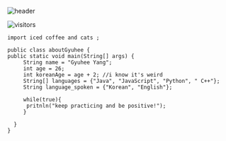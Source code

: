 ![header](https://capsule-render.vercel.app/api?type=rect&color=afcfa9&height=250&section=header&text=gyuhee's%20github&fontColor=fffff0&fontSize=80)

![visitors](https://visitor-badge.laobi.icu/badge?page_id=gyuheeyang.gyuheeyang)



```
import iced coffee and cats ;
  
public class aboutGyuhee {
public static void main(String[] args) {
     String name = "Gyuhee Yang";
     int age = 26;
     int koreanAge = age + 2; //i know it's weird 
     String[] languages = {"Java", "JavaScript", "Python", " C++"};
     String language_spoken = {"Korean", "English"};
  
     while(true){
      pritnln("keep practicing and be positive!");
     }
     
  }  
}  
```
